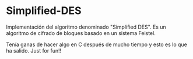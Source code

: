 # Simplified-DES
Implementación del algoritmo denominado "Simplified DES". Es un algoritmo de cifrado de bloques basado en un sistema Feistel.

Tenía ganas de hacer algo en C después de mucho tiempo y esto es lo que ha salido.
Just for fun!!
